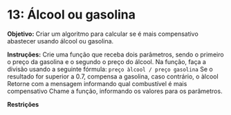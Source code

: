 # 13: Álcool ou gasolina
**Objetivo:**
Criar um algoritmo para calcular se é mais compensativo abastecer usando álcool ou gasolina.

**Instruções:**
Crie uma função que receba dois parâmetros, sendo o primeiro o preço da gasolina e o segundo o preço do álcool.
Na função, faça a divisão usando a seguinte fórmula:
`preço àlcool / preço gasolina`
Se o resultado for superior a 0.7, compensa a gasolina, caso contrário, o àlcool
Retorne com a mensagem informando qual combustível é mais compensativo
Chame a função, informando os valores para os parâmetros.

**Restrições**

